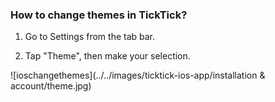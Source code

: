 ### How to change themes in TickTick?

1. Go to Settings from the tab bar.

2. Tap "Theme", then make your selection.

![ioschangethemes](../../images/ticktick-ios-app/installation & account/theme.jpg)

